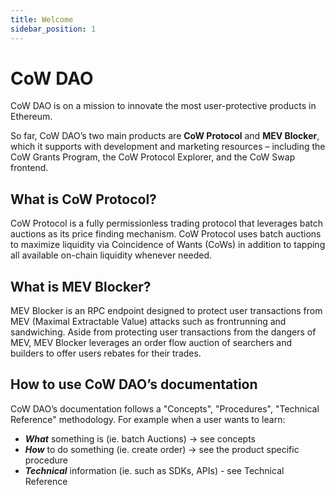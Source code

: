 ```yaml
---
title: Welcome
sidebar_position: 1
---
```


# CoW DAO

CoW DAO is on a mission to innovate the most user-protective products in Ethereum. 

So far, CoW DAO’s two main products are **CoW Protocol** and **MEV Blocker**, which it supports with development and marketing resources – including the CoW Grants Program, the CoW Protocol Explorer, and the CoW Swap frontend. 

## What is CoW Protocol? 

CoW Protocol is a fully permissionless trading protocol that leverages batch auctions as its price finding mechanism. CoW Protocol uses batch auctions to maximize liquidity via Coincidence of Wants (CoWs) in addition to tapping all available on-chain liquidity whenever needed.

## What is MEV Blocker? 

MEV Blocker is an RPC endpoint designed to protect user transactions from MEV (Maximal Extractable Value) attacks such as frontrunning and sandwiching. Aside from protecting user transactions from the dangers of MEV, MEV Blocker leverages an order flow auction of searchers and builders to offer users rebates for their trades.


## How to use CoW DAO’s documentation

CoW DAO’s documentation follows a "Concepts", "Procedures", "Technical Reference" methodology. For example when a user wants to learn:

- **_What_** something is (ie. batch Auctions) → see concepts
- **_How_** to do something (ie. create order) → see the product specific procedure
- **_Technical_** information (ie. such as SDKs, APIs) - see Technical Reference
